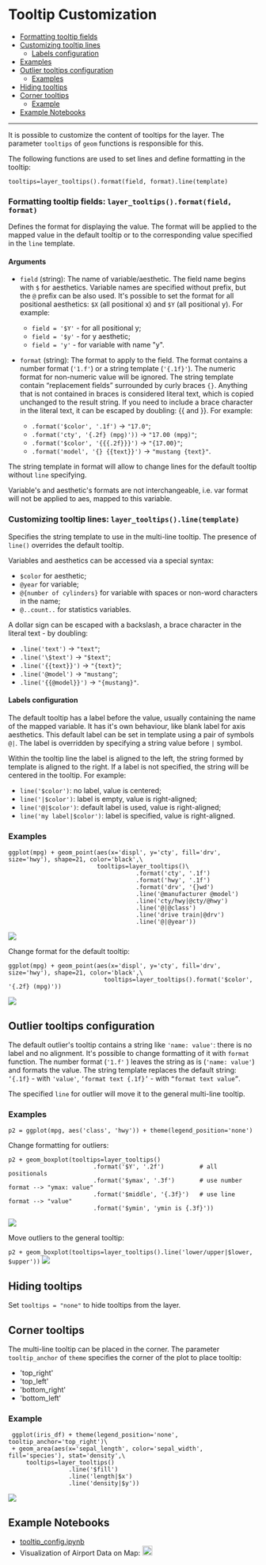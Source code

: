 # Tooltip Customization

- [Formatting tooltip fields](#formatting)
- [Customizing tooltip lines](#lines)
    - [Labels configuration](#labels-configuration)
- [Examples](#examples)
- [Outlier tooltips configuration](#outliers)
    - [Examples](#example-outliers)    
- [Hiding tooltips](#hiding-tooltips)
- [Corner tooltips](#corner-tooltips)
    - [Example](#example-corners)
- [Example Notebooks](#example-notebooks)    
    
------
It is possible to customize the content of tooltips for the layer. The parameter `tooltips` of `geom` functions is responsible for this.

The following functions are used to set lines and define formatting in the tooltip:

`tooltips=layer_tooltips().format(field, format).line(template)`


<a id="formatting"></a>
### Formatting tooltip fields: `layer_tooltips().format(field, format)`

Defines the format for displaying the value.
The format will be applied to the mapped value in the default tooltip or to the corresponding value specified in the `line` template.

#### Arguments

- `field` (string): The name of variable/aesthetic.
The field name begins with `$` for aesthetics. Variable names are specified without prefix, but the `@` prefix can be also used.
It's possible to set the format for all positional aesthetics: `$X` (all positional x) and `$Y` (all positional y).
For example:
    - `field = '$Y'` - for all positional y;
    - `field = '$y'` - for y aesthetic;
    - `field = 'y'` - for variable with name "y".
    
- `format` (string): The format to apply to the field.
The format contains a number format (`'1.f'`) or a string template (`'{.1f}'`).
The numeric format for non-numeric value will be ignored. 
The string template contain “replacement fields” surrounded by curly braces `{}`. 
Anything that is not contained in braces is considered literal text, which is copied unchanged to the result string. 
If you need to include a brace character in the literal text, it can be escaped by doubling: {{ and }}.
For example:
    - `.format('$color', '.1f')` -> `"17.0"`;
    - `.format('cty', '{.2f} (mpg)'))` -> `"17.00 (mpg)"`;
    - `.format('$color', '{{{.2f}}}')` -> `"{17.00}"`;
    - `.format('model', '{} {{text}}')` -> `"mustang {text}"`.

The string template in format will allow to change lines for the default tooltip without `line` specifying.

Variable's and aesthetic's formats are not interchangeable, i.e. var format will not be applied to aes, mapped to this variable.

<a id="lines"></a>
### Customizing tooltip lines: `layer_tooltips().line(template)`

Specifies the string template to use in the multi-line tooltip. The presence of `line()` overrides the default tooltip.

Variables and aesthetics can be accessed via a special syntax:
- `$color` for aesthetic;
- `@year` for variable;
- `@{number of cylinders}` for variable with spaces or non-word characters in the name;
- `@..count..` for statistics variables.

A dollar sign can be escaped with a backslash, a brace character in the literal text - by doubling:
- `.line('text')` -> `"text"`;
- `.line('\$text')` -> `"$text"`;
- `.line('{{text}}')` -> `"{text}"`;
- `.line('@model')` -> `"mustang"`;
- `.line('{{@model}}')` -> `"{mustang}"`.

<a id="labels-configuration"></a>
#### Labels configuration
The default tooltip has a label before the value, usually containing the name of the mapped variable.
It has it's own behaviour, like blank label for axis aesthetics. 
This default label can be set in template using a pair of symbols `@|`.
The label is overridden by specifying a string value before `|` symbol.

Within the tooltip line the label is aligned to the left, the string formed by template is aligned to the right.
If a label is not specified, the string will be centered in the tooltip. For example:


- `line('$color')`: no label, value is centered;
- `line('|$color')`: label is empty, value is right-aligned;
- `line('@|$color')`: default label is used, value is right-aligned;
- `line('my label|$color')`: label is specified, value is right-aligned.

<a id="examples"></a>
### Examples

```
ggplot(mpg) + geom_point(aes(x='displ', y='cty', fill='drv', size='hwy'), shape=21, color='black',\
                         tooltips=layer_tooltips()\
                                    .format('cty', '.1f')
                                    .format('hwy', '.1f')
                                    .format('drv', '{}wd')
                                    .line('@manufacturer @model')
                                    .line('cty/hwy|@cty/@hwy')
                                    .line('@|@class')
                                    .line('drive train|@drv')
                                    .line('@|@year')) 
```
![](examples/images/tooltips_1.png)


Change format for the default tooltip:

```
ggplot(mpg) + geom_point(aes(x='displ', y='cty', fill='drv', size='hwy'), shape=21, color='black',\
                           tooltips=layer_tooltips().format('$color', '{.2f} (mpg)'))
```

![](examples/images/tooltips_2.png)




<a id="outliers"></a>
## Outlier tooltips configuration

The default outlier's tooltip contains a string like `'name: value'`: there is no label and no alignment.
It's possible to change formatting of it with `format` function. The number format (`'1.f'` ) leaves 
the string as is (`'name: value'`) and formats the value. The string template replaces the default string:
`‘{.1f}` - with `'value'`, `‘format text {.1f}’` - with `“format text value”`.

The specified `line` for outlier will move it to the general multi-line tooltip.
   
<a id="example-outliers"></a>  
### Examples

`p2 = ggplot(mpg, aes('class', 'hwy')) + theme(legend_position='none')` 


Change formatting for outliers:
```
p2 + geom_boxplot(tooltips=layer_tooltips()
                        .format('$Y', '.2f')          # all positionals
                        .format('$ymax', '.3f')       # use number format --> "ymax: value"
                        .format('$middle', '{.3f}')   # use line format --> "value"
                        .format('$ymin', 'ymin is {.3f}'))
```                        
![](examples/images/tooltips_3.png)

                  
Move outliers to the general tooltip:

`p2 + geom_boxplot(tooltips=layer_tooltips().line('lower/upper|$lower, $upper'))`
![](examples/images/tooltips_4.png)
                 


<a id="hiding-tooltips"></a> 
## Hiding tooltips     
Set `tooltips = "none"` to hide tooltips from the layer.
          
<a id="corner-tooltips"></a>
## Corner tooltips
The multi-line tooltip can be placed in the corner. 
The parameter `tooltip_anchor` of `theme` specifies the corner of the plot to place tooltip:
- 'top_right' 
- 'top_left' 
- 'bottom_right' 
- 'bottom_left'

<a id="example-corners"></a> 
### Example
```
 ggplot(iris_df) + theme(legend_position='none', tooltip_anchor='top_right')\
 + geom_area(aes(x='sepal_length', color='sepal_width', fill='species'), stat='density',\
     tooltips=layer_tooltips()
                 .line('$fill')
                 .line('length|$x')
                 .line('density|$y'))
```                 
 ![](examples/images/tooltips_5.png)
 
 
<a id="example-notebooks"></a> 
 ## Example Notebooks
 
* [tooltip_config.ipynb](https://nbviewer.jupyter.org/github/JetBrains/lets-plot/blob/master/docs/examples/jupyter-notebooks/tooltip_config.ipynb)
* Visualization of Airport Data on Map: <a href="https://www.kaggle.com/alshan/visualization-of-airport-data-on-map" title="View at Kaggle"> 
                                               <img src="https://raw.githubusercontent.com/JetBrains/lets-plot/master/docs/examples/images/logo_kaggle.svg" width="20" height="20">
                                        </a>
                                        <br>
